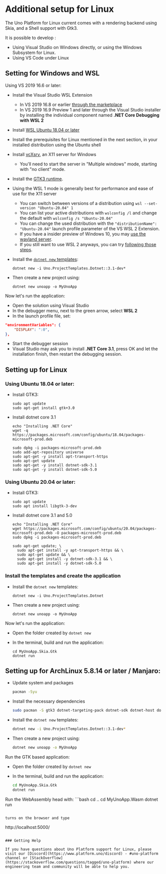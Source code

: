 # Additional setup for Linux

The Uno Platform for Linux current comes with a rendering backend using Skia, and a Shell support with Gtk3.

It is possible to develop :

- Using Visual Studio on Windows directly, or using the Windows Subsystem for Linux.
- Using VS Code under Linux

## Setting for Windows and WSL

Using VS 2019 16.6 or later:

- Install the Visual Studio WSL Extension
  - In VS 2019 16.8 or earlier [through the marketplace](https://marketplace.visualstudio.com/items?itemName=ms-azuretools.Dot-Net-Core-Debugging-With-Wsl2)
  - In VS 2019 16.9 Preview 1 and later through the Visual Studio installer by installing the individual component named **.NET Core Debugging with WSL 2**
- Install [WSL Ubuntu 18.04 or later](https://docs.microsoft.com/en-us/windows/wsl/install-win10)
- Install the prerequisites for Linux mentioned in the next section, in your installed distribution using the Ubuntu shell
- Install [vcXsrv](https://sourceforge.net/projects/vcxsrv/), an X11 server for Windows
  - You'll need to start the server in "Multiple windows" mode, starting with "no client" mode.
- Install the [GTK3 runtime](https://github.com/tschoonj/GTK-for-Windows-Runtime-Environment-Installer/releases).
- Using the WSL 1 mode is generally best for performance and ease of use for the X11 server
  - You can switch between versions of a distribution using `wsl --set-version "Ubuntu-20.04" 1`
  - You can list your active distributions with `wslconfig /l` and change the default with `wslconfig /s "Ubuntu-20.04"`
  - You can change the used distribution with the `"distributionName": "Ubuntu-20.04"` launch profile parameter of the VS WSL 2 Extension.
  - If you have a insider preview of Windows 10, you may [use the wayland server](https://devblogs.microsoft.com/commandline/the-windows-subsystem-for-linux-build-2020-summary/#wsl-gui).
  - If you still want to use WSL 2 anyways, you can try [following those steps](https://skeptric.com/wsl2-xserver).
- Install the [`dotnet new` templates](get-started-dotnet-new.md):

    ```
    dotnet new -i Uno.ProjectTemplates.Dotnet::3.1-dev*
    ```

- Then create a new project using:

    ```
    dotnet new unoapp -o MyUnoApp
    ```

Now let's run the application:

- Open the solution using Visual Studio
- In the debugger menu, next to the green arrow, select **WSL 2**
- In the launch profile file, set:

```json
"environmentVariables": {
    "DISPLAY": ":0",
},
```

- Start the debugger session
- Visual Studio may ask you to install **.NET Core 3.1**, press OK and let the installation finish, then restart the debugging session.

## Setting up for Linux

### Using Ubuntu 18.04 or later:

- Install GTK3:

    ```
    sudo apt update
    sudo apt-get install gtk+3.0 
    ```

- Install dotnet core 3.1

    ```
    echo "Installing .NET Core"
    wget -q https://packages.microsoft.com/config/ubuntu/18.04/packages-microsoft-prod.deb

    sudo dpkg -i packages-microsoft-prod.deb
    sudo add-apt-repository universe
    sudo apt-get -y install apt-transport-https
    sudo apt-get update
    sudo apt-get -y install dotnet-sdk-3.1
    sudo apt-get -y install dotnet-sdk-5.0
    ```

### Using Ubuntu 20.04 or later:

- Install GTK3:

    ```
    sudo apt update
    sudo apt install libgtk-3-dev
    ```

- Install dotnet core 3.1 and 5.0

    ```
    echo "Installing .NET Core"
    wget https://packages.microsoft.com/config/ubuntu/20.04/packages-microsoft-prod.deb -O packages-microsoft-prod.deb
    sudo dpkg -i packages-microsoft-prod.deb

    sudo apt-get update; \
      sudo apt-get install -y apt-transport-https && \
      sudo apt-get update && \
      sudo apt-get install -y dotnet-sdk-3.1 && \
      sudo apt-get install -y dotnet-sdk-5.0
    ```

### Install the templates and create the application

- Install the `dotnet new` templates:

    ```
    dotnet new -i Uno.ProjectTemplates.Dotnet
    ```

- Then create a new project using:

    ```
    dotnet new unoapp -o MyUnoApp
    ```

Now let's run the application:

- Open the folder created by `dotnet new`
- In the terminal, build and run the application:

    ```
    cd MyUnoApp.Skia.Gtk
    dotnet run
    ```

## Setting up for ArchLinux 5.8.14 or later / Manjaro:

- Update system and packages

    ```bash
    pacman -Syu
    ```

- Install the necessary dependencies

    ```bash
    sudo pacman -S gtk3 dotnet-targeting-pack dotnet-sdk dotnet-host dotnet-runtime mono python mono-msbuild ninja gn aspnet-runtime 
    ```

- Install the `dotnet new` templates:

    ```bash
    dotnet new -i Uno.ProjectTemplates.Dotnet::3.1-dev*
    ```

- Then create a new project using:

    ```bash
    dotnet new unoapp -o MyUnoApp
    ```

Run the GTK based application:

- Open the folder created by `dotnet new`
- In the terminal, build and run the application:

    ```bash
    cd MyUnoApp.Skia.Gtk
    dotnet run
    ```

Run the WebAssembly head with:
    ```bash
    cd ..
    cd MyUnoApp.Wasm
    dotnet run
```

turns on the browser and type

```
http://localhost:5000/
```  

### Getting Help

If you have questions about Uno Platform support for Linux, please visit our [Discord](https://www.platform.uno/discord) - #uno-platform channel or [StackOverflow](https://stackoverflow.com/questions/tagged/uno-platform) where our engineering team and community will be able to help you.
